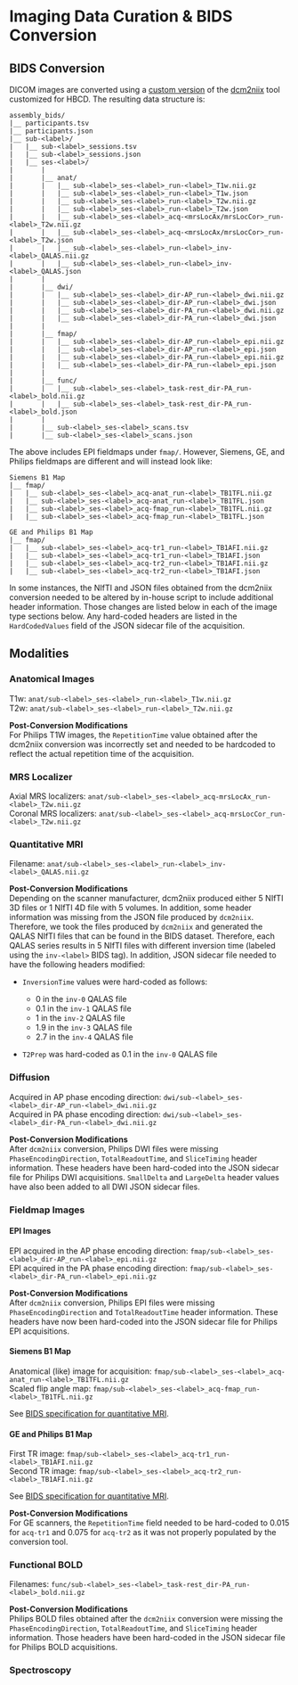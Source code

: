 # Imaging Data Curation & BIDS Conversion

## BIDS Conversion
DICOM images are converted using a [custom version](https://github.com/rordenlab/dcm2niix/tree/c5caaa9f858b704b61d3ff4a7989282922dd712e) of the [dcm2niix](https://github.com/rordenlab/dcm2niix) tool customized for HBCD. The resulting data structure is: 

```
assembly_bids/ 
|__ participants.tsv
|__ participants.json 
|__ sub-<label>/
|   |__ sub-<label>_sessions.tsv
|   |__ sub-<label>_sessions.json
|   |__ ses-<label>/
|       |
|       |__ anat/
|       |   |__ sub-<label>_ses-<label>_run-<label>_T1w.nii.gz 
|       |   |__ sub-<label>_ses-<label>_run-<label>_T1w.json
|       |   |__ sub-<label>_ses-<label>_run-<label>_T2w.nii.gz
|       |   |__ sub-<label>_ses-<label>_run-<label>_T2w.json
|       |   |__ sub-<label>_ses-<label>_acq-<mrsLocAx/mrsLocCor>_run-<label>_T2w.nii.gz 
|       |   |__ sub-<label>_ses-<label>_acq-<mrsLocAx/mrsLocCor>_run-<label>_T2w.json
|       |   |__ sub-<label>_ses-<label>_run-<label>_inv-<label>_QALAS.nii.gz
|       |   |__ sub-<label>_ses-<label>_run-<label>_inv-<label>_QALAS.json
|       |
|       |__ dwi/
|       |   |__ sub-<label>_ses-<label>_dir-AP_run-<label>_dwi.nii.gz
|       |   |__ sub-<label>_ses-<label>_dir-AP_run-<label>_dwi.json
|       |   |__ sub-<label>_ses-<label>_dir-PA_run-<label>_dwi.nii.gz
|       |   |__ sub-<label>_ses-<label>_dir-PA_run-<label>_dwi.json
|       |
|       |__ fmap/
|       |   |__ sub-<label>_ses-<label>_dir-AP_run-<label>_epi.nii.gz
|       |   |__ sub-<label>_ses-<label>_dir-AP_run-<label>_epi.json
|       |   |__ sub-<label>_ses-<label>_dir-PA_run-<label>_epi.nii.gz
|       |   |__ sub-<label>_ses-<label>_dir-PA_run-<label>_epi.json
|       |
|       |__ func/
|       |   |__ sub-<label>_ses-<label>_task-rest_dir-PA_run-<label>_bold.nii.gz
|       |   |__ sub-<label>_ses-<label>_task-rest_dir-PA_run-<label>_bold.json
|       |   
|       |__ sub-<label>_ses-<label>_scans.tsv
|       |__ sub-<label>_ses-<label>_scans.json
```

The above includes EPI fieldmaps under `fmap/`. However, Siemens, GE, and Philips fieldmaps are different and will instead look like:
```
Siemens B1 Map
|__ fmap/
|   |__ sub-<label>_ses-<label>_acq-anat_run-<label>_TB1TFL.nii.gz 
|   |__ sub-<label>_ses-<label>_acq-anat_run-<label>_TB1TFL.json 
|   |__ sub-<label>_ses-<label>_acq-fmap_run-<label>_TB1TFL.nii.gz
|   |__ sub-<label>_ses-<label>_acq-fmap_run-<label>_TB1TFL.json

GE and Philips B1 Map
|__ fmap/
|   |__ sub-<label>_ses-<label>_acq-tr1_run-<label>_TB1AFI.nii.gz 
|   |__ sub-<label>_ses-<label>_acq-tr1_run-<label>_TB1AFI.json 
|   |__ sub-<label>_ses-<label>_acq-tr2_run-<label>_TB1AFI.nii.gz
|   |__ sub-<label>_ses-<label>_acq-tr2_run-<label>_TB1AFI.json
```
In some instances, the NIfTI and JSON files obtained from the dcm2niix conversion needed to be altered by in-house script to include additional header information. Those changes are listed below in each of the image type sections below. Any hard-coded headers are listed in the `HardCodedValues` field of the JSON sidecar file of the acquisition.

## Modalities
### Anatomical Images  
T1w: `anat/sub-<label>_ses-<label>_run-<label>_T1w.nii.gz`      
T2w: `anat/sub-<label>_ses-<label>_run-<label>_T2w.nii.gz`

**Post-Conversion Modifications**        
For Philips T1W images, the `RepetitionTime` value obtained after the dcm2niix conversion was incorrectly set and needed to be hardcoded to reflect the actual repetition time of the acquisition.

### MRS Localizer
Axial MRS localizers: `anat/sub-<label>_ses-<label>_acq-mrsLocAx_run-<label>_T2w.nii.gz`      
Coronal MRS localizers: `anat/sub-<label>_ses-<label>_acq-mrsLocCor_run-<label>_T2w.nii.gz`

### Quantitative MRI
Filename: `anat/sub-<label>_ses-<label>_run-<label>_inv-<label>_QALAS.nii.gz` 

**Post-Conversion Modifications**   
Depending on the scanner manufacturer, dcm2niix produced either 5 NIfTI 3D files or 1 NIfTI 4D file with 5 volumes. In addition, some header information was missing from the JSON file produced by `dcm2niix`. Therefore, we took the files produced by `dcm2niix` and generated the QALAS NIfTI files that can be found in the BIDS dataset. Therefore, each QALAS series results in 5 NIfTI files with different inversion time (labeled using the `inv-<label>` BIDS tag). In addition, JSON sidecar file needed to have the following headers modified:

- `InversionTime` values were hard-coded as follows:   
    - 0 in the `inv-0` QALAS file  
    - 0.1 in the `inv-1` QALAS file  
    - 1 in the `inv-2` QALAS file  
    - 1.9 in the `inv-3` QALAS file  
    - 2.7 in the `inv-4` QALAS file  

- `T2Prep` was hard-coded as 0.1 in the `inv-0` QALAS file

### Diffusion 
Acquired in AP phase encoding direction: `dwi/sub-<label>_ses-<label>_dir-AP_run-<label>_dwi.nii.gz`    
Acquired in PA phase encoding direction: `dwi/sub-<label>_ses-<label>_dir-PA_run-<label>_dwi.nii.gz` 

**Post-Conversion Modifications**     
After `dcm2niix` conversion, Philips DWI files were missing `PhaseEncodingDirection`, `TotalReadoutTime`, and `SliceTiming` header information. These headers have been hard-coded into the JSON sidecar file for Philips DWI acquisitions. `SmallDelta` and `LargeDelta` header values have also been added to all DWI JSON sidecar files.

### Fieldmap Images
#### EPI Images
EPI acquired in the AP phase encoding direction: `fmap/sub-<label>_ses-<label>_dir-AP_run-<label>_epi.nii.gz`    
EPI acquired in the PA phase encoding direction: `fmap/sub-<label>_ses-<label>_dir-PA_run-<label>_epi.nii.gz`

**Post-Conversion Modifications**   
After `dcm2niix` conversion, Philips EPI files were missing `PhaseEncodingDirection` and `TotalReadoutTime` header information. These headers have now been hard-coded into the JSON sidecar file for Philips EPI acquisitions.

#### Siemens B1 Map
Anatomical (like) image for acquisition: `fmap/sub-<label>_ses-<label>_acq-anat_run-<label>_TB1TFL.nii.gz`       
Scaled flip angle map: `fmap/sub-<label>_ses-<label>_acq-fmap_run-<label>_TB1TFL.nii.gz` 

See [BIDS specification for quantitative MRI](https://bids-specification.readthedocs.io/en/stable/appendices/qmri.html#tb1tfl-and-tb1rfm-specific-notes).

#### GE and Philips B1 Map
First TR image: `fmap/sub-<label>_ses-<label>_acq-tr1_run-<label>_TB1AFI.nii.gz`    
Second TR image: `fmap/sub-<label>_ses-<label>_acq-tr2_run-<label>_TB1AFI.nii.gz`

See [BIDS specification for quantitative MRI](https://bids-specification.readthedocs.io/en/stable/appendices/qmri.html#tb1tfl-and-tb1rfm-specific-notes). 

**Post-Conversion Modifications**   
For GE scanners, the `RepetitionTime` field needed to be hard-coded to 0.015 for `acq-tr1` and 0.075 for `acq-tr2` as it was not properly populated by the conversion tool.

### Functional BOLD
Filenames: `func/sub-<label>_ses-<label>_task-rest_dir-PA_run-<label>_bold.nii.gz`  

**Post-Conversion Modifications**   
Philips BOLD files obtained after the `dcm2niix` conversion were missing the `PhaseEncodingDirection`, `TotalReadoutTime`, and `SliceTiming` header information. Those headers have been hard-coded in the JSON sidecar file for Philips BOLD acquisitions.

### Spectroscopy


